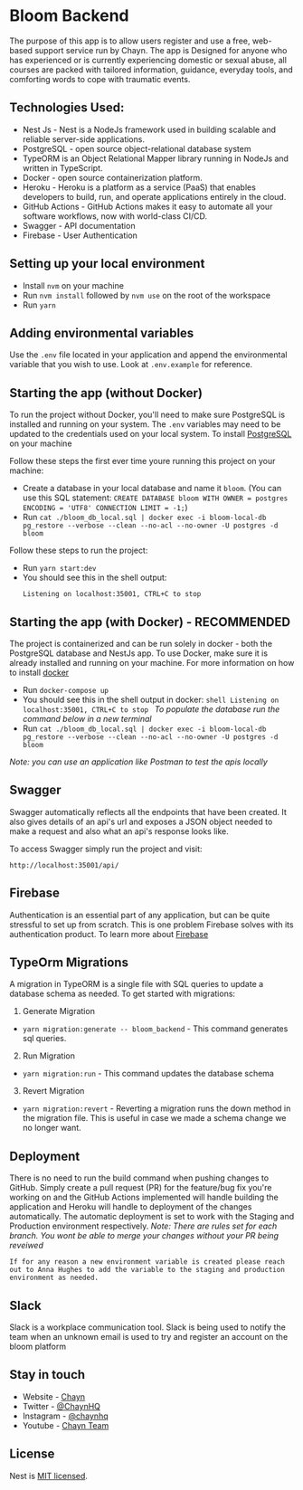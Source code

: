 # Bloom Backend

The purpose of this app is to allow users register and use a free, web-based support service run by Chayn. The app is Designed for anyone who has experienced or is currently experiencing domestic or sexual abuse, all courses are packed with tailored information, guidance, everyday tools, and comforting words to cope with traumatic events.

## Technologies Used:

- Nest Js - Nest is a NodeJs framework used in building scalable and reliable server-side applications.
- PostgreSQL - open source object-relational database system
- TypeORM is an Object Relational Mapper library running in NodeJs and written in TypeScript.
- Docker - open source containerization platform.
- Heroku - Heroku is a platform as a service (PaaS) that enables developers to build, run, and operate applications entirely in the cloud.
- GitHub Actions - GitHub Actions makes it easy to automate all your software workflows, now with world-class CI/CD.
- Swagger - API documentation
- Firebase - User Authentication

## Setting up your local environment

- Install `nvm` on your machine
- Run `nvm install` followed by `nvm use` on the root of the workspace
- Run `yarn`

## Adding environmental variables

Use the `.env` file located in your application and append the environmental variable that you wish to use.
Look at `.env.example` for reference.

## Starting the app (without Docker)

To run the project without Docker, you'll need to make sure PostgreSQL is installed and running on your system. The `.env` variables may need to be updated to the credentials used on your local system. To install [PostgreSQL](https://www.PostgreSQLql.org/download/) on your machine

Follow these steps the first ever time youre running this project on your machine:

- Create a database in your local database and name it `bloom`.
  (You can use this SQL statement: `CREATE DATABASE bloom WITH OWNER = postgres ENCODING = 'UTF8' CONNECTION LIMIT = -1;`)
- Run `cat ./bloom_db_local.sql | docker exec -i bloom-local-db pg_restore --verbose --clean --no-acl --no-owner -U postgres -d bloom`

Follow these steps to run the project:

- Run `yarn start:dev`
- You should see this in the shell output:
  ```shell
  Listening on localhost:35001, CTRL+C to stop
  ```

## Starting the app (with Docker) - RECOMMENDED

The project is containerized and can be run solely in docker - both the PostgreSQL database and NestJs app. To use Docker, make sure it is already installed and running on your machine. For more information on how to install [docker](https://www.docker.com/get-started)

- Run `docker-compose up`
- You should see this in the shell output in docker:
  `shell Listening on localhost:35001, CTRL+C to stop `
  _To populate the database run the command below in a new terminal_
- Run `cat ./bloom_db_local.sql | docker exec -i bloom-local-db pg_restore --verbose --clean --no-acl --no-owner -U postgres -d bloom`

_Note: you can use an application like Postman to test the apis locally_

## Swagger

Swagger automatically reflects all the endpoints that have been created. It also gives details of an api's url and exposes a JSON object needed to make a request and also what an api's response looks like.

To access Swagger simply run the project and visit:

```shell
http://localhost:35001/api/
```

## Firebase

Authentication is an essential part of any application, but can be quite stressful to set up from scratch. This is one problem Firebase solves with its authentication product. To learn more about [Firebase](https://firebase.google.com/)

## TypeOrm Migrations

A migration in TypeORM is a single file with SQL queries to update a database schema as needed. To get started with migrations:

1. Generate Migration

- `yarn migration:generate -- bloom_backend` - This command generates sql queries.

2. Run Migration

- `yarn migration:run` - This command updates the database schema

3. Revert Migration

- `yarn migration:revert` - Reverting a migration runs the down method in the migration file. This is useful in case we made a schema change we no longer want.

## Deployment

There is no need to run the build command when pushing changes to GitHub. Simply create a pull request (PR) for the feature/bug fix you're working on and the GitHub Actions implemented will handle building the application and Heroku will handle to deployment of the changes automatically. The automatic deployment is set to work with the Staging and Production environment respectively. _Note: There are rules set for each branch. You wont be able to merge your changes without your PR being reveiwed_

`If for any reason a new environment variable is created please reach out to Anna Hughes to add the variable to the staging and production environment as needed.`

## Slack

Slack is a workplace communication tool. Slack is being used to notify the team when an unknown email is used to try and register an account on the bloom platform

## Stay in touch

- Website - [Chayn](https://www.chayn.co/)
- Twitter - [@ChaynHQ](https://twitter.com/ChaynHQ)
- Instagram - [@chaynhq](https://www.instagram.com/chaynhq/)
- Youtube - [Chayn Team](https://www.youtube.com/channel/UC5_1Ci2SWVjmbeH8_USm-Bg)

## License

Nest is [MIT licensed](LICENSE).

